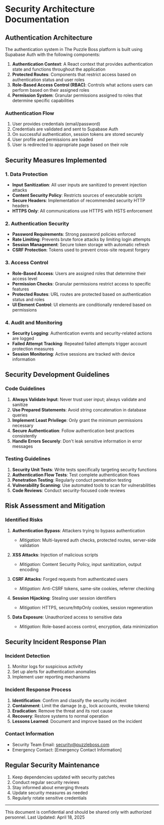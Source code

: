 
# Security Architecture Documentation

## Authentication Architecture

The authentication system in The Puzzle Boss platform is built using Supabase Auth with the following components:

1. **Authentication Context**: A React context that provides authentication state and functions throughout the application
2. **Protected Routes**: Components that restrict access based on authentication status and user roles
3. **Role-Based Access Control (RBAC)**: Controls what actions users can perform based on their assigned roles
4. **Permission System**: Granular permissions assigned to roles that determine specific capabilities

### Authentication Flow

1. User provides credentials (email/password)
2. Credentials are validated and sent to Supabase Auth
3. On successful authentication, session tokens are stored securely
4. User profile and permissions are loaded
5. User is redirected to appropriate page based on their role

## Security Measures Implemented

### 1. Data Protection

- **Input Sanitization**: All user inputs are sanitized to prevent injection attacks
- **Content Security Policy**: Restricts sources of executable scripts
- **Secure Headers**: Implementation of recommended security HTTP headers
- **HTTPS Only**: All communications use HTTPS with HSTS enforcement

### 2. Authentication Security

- **Password Requirements**: Strong password policies enforced
- **Rate Limiting**: Prevents brute force attacks by limiting login attempts
- **Session Management**: Secure token storage with automatic refresh
- **CSRF Protection**: Tokens used to prevent cross-site request forgery

### 3. Access Control

- **Role-Based Access**: Users are assigned roles that determine their access level
- **Permission Checks**: Granular permissions restrict access to specific features
- **Protected Routes**: URL routes are protected based on authentication status and roles
- **UI Element Control**: UI elements are conditionally rendered based on permissions

### 4. Audit and Monitoring

- **Security Logging**: Authentication events and security-related actions are logged
- **Failed Attempt Tracking**: Repeated failed attempts trigger account protection measures
- **Session Monitoring**: Active sessions are tracked with device information

## Security Development Guidelines

### Code Guidelines

1. **Always Validate Input**: Never trust user input; always validate and sanitize
2. **Use Prepared Statements**: Avoid string concatenation in database queries
3. **Implement Least Privilege**: Only grant the minimum permissions necessary
4. **Secure Authentication**: Follow authentication best practices consistently
5. **Handle Errors Securely**: Don't leak sensitive information in error messages

### Testing Guidelines

1. **Security Unit Tests**: Write tests specifically targeting security functions
2. **Authentication Flow Tests**: Test complete authentication flows
3. **Penetration Testing**: Regularly conduct penetration testing
4. **Vulnerability Scanning**: Use automated tools to scan for vulnerabilities
5. **Code Reviews**: Conduct security-focused code reviews

## Risk Assessment and Mitigation

### Identified Risks

1. **Authentication Bypass**: Attackers trying to bypass authentication
   - *Mitigation*: Multi-layered auth checks, protected routes, server-side validation

2. **XSS Attacks**: Injection of malicious scripts
   - *Mitigation*: Content Security Policy, input sanitization, output encoding

3. **CSRF Attacks**: Forged requests from authenticated users
   - *Mitigation*: Anti-CSRF tokens, same-site cookies, referrer checking

4. **Session Hijacking**: Stealing user session identifiers
   - *Mitigation*: HTTPS, secure/httpOnly cookies, session regeneration

5. **Data Exposure**: Unauthorized access to sensitive data
   - *Mitigation*: Role-based access control, encryption, data minimization

## Security Incident Response Plan

### Incident Detection

1. Monitor logs for suspicious activity
2. Set up alerts for authentication anomalies
3. Implement user reporting mechanisms

### Incident Response Process

1. **Identification**: Confirm and classify the security incident
2. **Containment**: Limit the damage (e.g., lock accounts, revoke tokens)
3. **Eradication**: Remove the threat and its root cause
4. **Recovery**: Restore systems to normal operation
5. **Lessons Learned**: Document and improve based on the incident

### Contact Information

- Security Team Email: security@puzzleboss.com
- Emergency Contact: [Emergency Contact Information]

## Regular Security Maintenance

1. Keep dependencies updated with security patches
2. Conduct regular security reviews
3. Stay informed about emerging threats
4. Update security measures as needed
5. Regularly rotate sensitive credentials

---

This document is confidential and should be shared only with authorized personnel.
Last Updated: April 18, 2025
